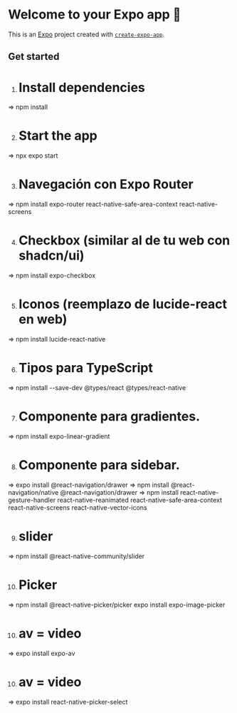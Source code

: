 # Welcome to your Expo app 👋

This is an [Expo](https://expo.dev) project created with [`create-expo-app`](https://www.npmjs.com/package/create-expo-app).

## Get started

1. # Install dependencies
=> npm install

2. # Start the app
=> npx expo start

3. # Navegación con Expo Router
=> npm install expo-router react-native-safe-area-context react-native-screens

4. # Checkbox (similar al de tu web con shadcn/ui)
=> npm install expo-checkbox

5. # Iconos (reemplazo de lucide-react en web)
=> npm install lucide-react-native

6. # Tipos para TypeScript
=> npm install --save-dev @types/react @types/react-native

7. # Componente para gradientes.
=> npm install expo-linear-gradient

8. # Componente para sidebar.
=> expo install @react-navigation/drawer
=> npm install @react-navigation/native @react-navigation/drawer
=> npm install react-native-gesture-handler react-native-reanimated react-native-safe-area-context react-native-screens react-native-vector-icons

9. # slider
=> npm install @react-native-community/slider

10. # Picker
=> npm install @react-native-picker/picker
expo install expo-image-picker

10. # av = video
=> expo install expo-av

10. # av = video
=> expo install react-native-picker-select
 







